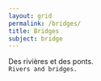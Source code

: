 ```yaml
---
layout: grid
permalink: /bridges/
title: Bridges
subject: bridge
---
```


Des rivières et des ponts.
<br>``Rivers and bridges.``
